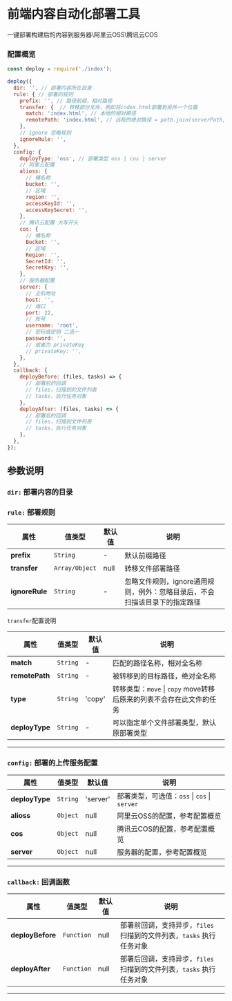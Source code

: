 # 前端内容自动化部署工具  
一键部署构建后的内容到服务器\阿里云OSS\腾讯云COS

### 配置概览
```javascript
const deploy = require('./index');

deploy({
  dir: '', // 部署内容所在目录
  rule: { // 部署的规则
    prefix: '', // 路径前缀，相对路径
    transfer: {  // 转移部分文件，例如将index.html部署到另外一个位置
      match: 'index.html', // 本地的相对路径
      remotePath: 'index.html', // 远程的绝对路径 = path.join(serverPath,remotePath)
    },
    // ignore 忽略规则
    ignoreRule: '',
  },
  config: {
    deployType: 'oss', // 部署类型 oss | cos | server
    // 阿里云配置
    alioss: {
      // 桶名称
      bucket: '',
      // 区域
      region: '',
      accessKeyId: '',
      accessKeySecret: '',
    },
    // 腾讯云配置 大写开头
    cos: {
      // 桶名称
      Bucket: '',
      // 区域
      Region: '',
      SecretId: '',
      SecretKey: '',
    },
    // 服务器配置
    server: {
      // 主机地址
      host: '',
      // 端口
      port: 22,
      // 账号
      username: 'root',
      // 密码或密钥 二选一
      password: '',
      // 或者为 privateKey
      // privateKey: '',
    },
  },
  callback: {
    deployBefore: (files, tasks) => {
      // 部署前的回调
      // files，扫描到的文件列表
      // tasks，执行任务对象
    },
    deployAfter: (files, tasks) => {
      // 部署后的回调
      // files，扫描到文件列表
      // tasks，执行任务对象
    },
  },
});
```

## 参数说明
### `dir:` 部署内容的目录  
### `rule:` 部署规则  
| 属性 | 值类型 | 默认值 | 说明 |
| ---- | ---- | ---- | ---- |
| **prefix** | `String` | - | 默认前缀路径 |
| **transfer** | `Array/Object` | null | 转移文件部署路径 |
| **ignoreRule** | `String` | - | 忽略文件规则，ignore通用规则，例外：忽略目录后，不会扫描该目录下的指定路径 |  

`transfer`配置说明

| 属性 | 值类型 | 默认值 | 说明 |
| ---- | ---- | ---- | ---- |
| **match** | `String` | - | 匹配的路径名称，相对全名称 |
| **remotePath** | `String` | - | 被转移到的目标路径，绝对全名称 |
| **type** | `String` | 'copy' | 转移类型：`move` \| `copy` move转移后原来的列表不会存在此文件的任务 |
| **deployType** | `String` | - | 可以指定单个文件部署类型，默认原部署类型 |

----------

### `config:` 部署的上传服务配置    

| 属性 | 值类型 | 默认值 | 说明 |
| ---- | ---- | ---- | ---- |
| **deployType** | `String` | 'server' | 部署类型，可选值：`oss` \| `cos` \| `server` |
| **alioss** | `Object` | null | 阿里云OSS的配置，参考配置概览 |
| **cos** | `Object` | null | 腾讯云COS的配置，参考配置概览 |
| **server** | `Object` | null | 服务器的配置，参考配置概览 |  

-----------

### `callback:` 回调函数    

| 属性 | 值类型 | 默认值 | 说明 |
| ---- | ---- | ---- | ---- |
| **deployBefore** | `Function` | null | 部署前回调，支持异步，`files` 扫描到的文件列表，`tasks` 执行任务对象 |
| **deployAfter** | `Function` | null | 部署后回调，支持异步，`files` 扫描到的文件列表，`tasks` 执行任务对象 |

-----------
